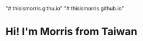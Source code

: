 "# thisismorris.githu.io" 
"# thisismorris.github.io" 
<!DOCTYPE html>
<html>
  <head>
    <title>hello, it's me Morris，GitHub</title>
  </head>
  <body>
    <h1>Hi! I'm Morris from Taiwan</h1>
  </body>
</html>
